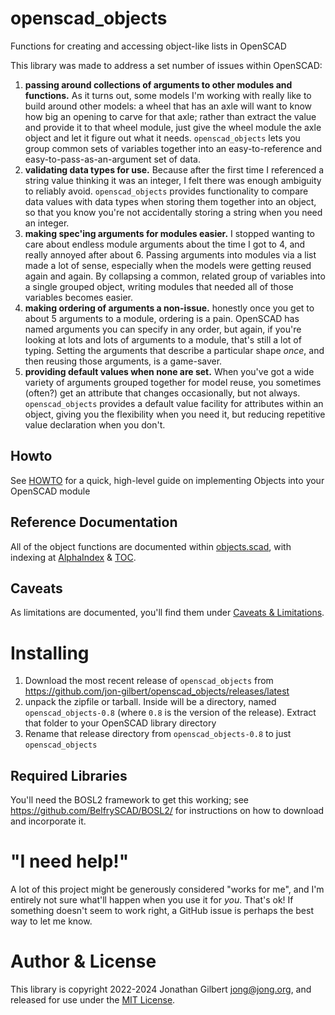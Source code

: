 # openscad_objects
Functions for creating and accessing object-like lists in OpenSCAD

This library was made to address a set number of issues within OpenSCAD:

1. **passing around collections of arguments to other modules and functions.** As it turns out, some models I'm working with really like to build around other models: a wheel that has an axle will want to know how big an opening to carve for that axle; rather than extract the value and provide it to that wheel module, just give the wheel module the axle object and let it figure out what it needs. `openscad_objects` lets you group common sets of variables together into an easy-to-reference and easy-to-pass-as-an-argument set of data.
2. **validating data types for use.** Because after the first time I referenced a string value thinking it was an integer, I felt there was enough ambiguity to reliably avoid. `openscad_objects` provides functionality to compare data values with data types when storing them together into an object, so that you know you're not accidentally storing a string when you need an integer. 
3. **making spec'ing arguments for modules easier.** I stopped wanting to care about endless module arguments about the time I got to 4, and really annoyed after about 6. Passing arguments into modules via a list made a lot of sense, especially when the models were getting reused again and again. By collapsing a common, related group of variables into a single grouped object, writing modules that needed all of those variables becomes easier. 
4. **making ordering of arguments a non-issue.** honestly once you get to about 5 arguments to a module, ordering is a pain. OpenSCAD has named arguments you can specify in any order, but again, if you're looking at lots and lots of arguments to a module, that's still a lot of typing. Setting the arguments that describe a particular shape _once_, and then reusing those arguments, is a game-saver. 
5. **providing default values when none are set.** When you've got a wide variety of arguments grouped together for model reuse, you sometimes (often?) get an attribute that changes occasionally, but not always. `openscad_objects` provides a default value facility for attributes within an object, giving you the flexibility when you need it, but reducing repetitive value declaration when you don't. 

## Howto
See [HOWTO](https://github.com/jon-gilbert/openscad_objects/wiki/HOWTO) for a quick, high-level guide on implementing Objects into your OpenSCAD module

## Reference Documentation
All of the object functions are documented within [objects.scad](https://github.com/jon-gilbert/openscad_objects/wiki/objects.scad), with indexing at [AlphaIndex](https://github.com/jon-gilbert/openscad_objects/wiki/AlphaIndex) & [TOC](https://github.com/jon-gilbert/openscad_objects/wiki/TOC).

## Caveats
As limitations are documented, you'll find them under [Caveats & Limitations](https://github.com/jon-gilbert/openscad_objects/wiki/Caveats-&-Limitations).

# Installing
1. Download the most recent release of `openscad_objects` from https://github.com/jon-gilbert/openscad_objects/releases/latest 
2. unpack the zipfile or tarball. Inside will be a directory, named `openscad_objects-0.8` (where `0.8` is the version of the release). Extract that folder to your OpenSCAD library directory
3. Rename that release directory from `openscad_objects-0.8` to just `openscad_objects`

## Required Libraries
You'll need the BOSL2 framework to get this working; see https://github.com/BelfrySCAD/BOSL2/ for instructions on how to download and incorporate it. 

# "I need help!"
A lot of this project might be generously considered "works for me", and I'm entirely not sure what'll happen when you use it for *you*. That's ok! If something doesn't seem to work right, a GitHub issue is perhaps the best way to let me know. 

# Author & License
This library is copyright 2022-2024 Jonathan Gilbert <jong@jong.org>, and released for use under the [MIT License](LICENSE.md).

